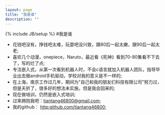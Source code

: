 ```yaml
---
layout: page
title: "我是谁"
description: ""
---
```

{% include JB/setup %}
#我是谁
- 花钱吧没有，挣钱吧太难，玩耍吧没兴致，跟80后一起太嫩，跟90后一起太老;
- 喜欢几个动漫，onepiece，Naruto，最近看《死神》看到70-80集看不下去了，写的烂了点;
- 专注嵌入式，从第一次看到机器人时，不会c语言就加入机器人团队，指导毕业出去做android手机驱动，学校对我的意义是不一样的;
 -  在上海，南京工作过几年，期间为"自己和我的朋友们科技有限公司"努力过，但是夭折了，很多好的想法未实施，但是我会回来的;
 -  现在做培训，仍然是嵌入式培训;
 -  过来拥抱我吧：tiantang46800@gmail.com;
- 我的github： [http:github.com/tiantang46800](http://github.com/tiantang46800);
